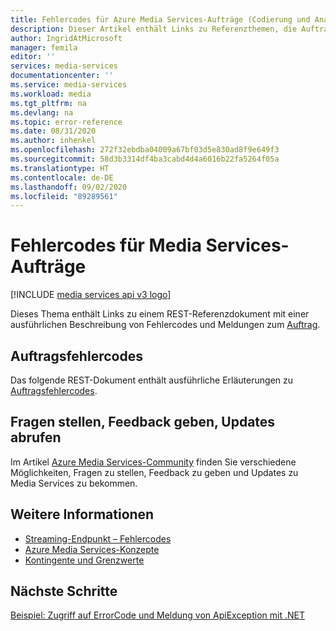 ```yaml
---
title: Fehlercodes für Azure Media Services-Aufträge (Codierung und Analyse) | Microsoft-Dokumentation
description: Dieser Artikel enthält Links zu Referenzthemen, die Auftragsfehlercodes behandeln, sowie nützliche Links zu verwandten Themen.
author: IngridAtMicrosoft
manager: femila
editor: ''
services: media-services
documentationcenter: ''
ms.service: media-services
ms.workload: media
ms.tgt_pltfrm: na
ms.devlang: na
ms.topic: error-reference
ms.date: 08/31/2020
ms.author: inhenkel
ms.openlocfilehash: 272f32ebdba04009a67bf03d5e830ad8f9e649f3
ms.sourcegitcommit: 58d3b3314df4ba3cabd4d4a6016b22fa5264f05a
ms.translationtype: HT
ms.contentlocale: de-DE
ms.lasthandoff: 09/02/2020
ms.locfileid: "89289561"
---
```

# <a name="media-services-job-error-codes"></a>Fehlercodes für Media Services-Aufträge

[!INCLUDE [media services api v3 logo](./includes/v3-hr.md)]

Dieses Thema enthält Links zu einem REST-Referenzdokument mit einer ausführlichen Beschreibung von Fehlercodes und Meldungen zum [Auftrag](transforms-jobs-concept.md).

## <a name="job-error-codes"></a>Auftragsfehlercodes

Das folgende REST-Dokument enthält ausführliche Erläuterungen zu [Auftragsfehlercodes](/rest/api/media/jobs/get#joberrorcode).

## <a name="ask-questions-give-feedback-get-updates"></a>Fragen stellen, Feedback geben, Updates abrufen

Im Artikel [Azure Media Services-Community](media-services-community.md) finden Sie verschiedene Möglichkeiten, Fragen zu stellen, Feedback zu geben und Updates zu Media Services zu bekommen.

## <a name="see-also"></a>Weitere Informationen

- [Streaming-Endpunkt – Fehlercodes](streaming-endpoint-error-codes.md)
- [Azure Media Services-Konzepte](concepts-overview.md)
- [Kontingente und Grenzwerte](limits-quotas-constraints.md)

## <a name="next-steps"></a>Nächste Schritte

[Beispiel: Zugriff auf ErrorCode und Meldung von ApiException mit .NET](configure-connect-dotnet-howto.md#connect-to-the-net-client)
